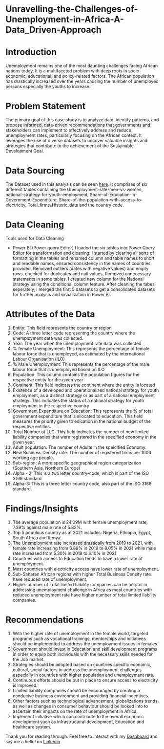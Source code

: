 # Unravelling-the-Challenges-of-Unemployment-in-Africa-A-Data_Driven-Approach
# Introduction
Unemployment remains one of the most daunting challenges facing African nations today. It is a multifaceted problem with deep roots in socio-economic, educational, and policy-related factors. The African population has drastically increased over the years causing the number of unemployed persons especially the youths to increase. 

# Problem Statement
The primary goal of this case study is to analyze data, identify patterns, and propose informed, data-driven recommendations that governments and stakeholders can implement to effectively address and reduce unemployment rates, particularly focusing on the African context. It leverages the use of diverse datasets to uncover valuable insights and strategies that contribute to the achievement of the Sustainable Development Goal.

# Data Sourcing
The Dataset used in this analysis can be seen [here](https://drive.google.com/drive/folders/1xnM2OMZITtjWJSrytSHBQKWGLt5PdwDl?sender_ctype=email&sender_campaign=aOo5Yr&sender_customer=E88Op7v). It comprises of six different tables containing the Unemployment-rate-men-vs-women, national-strategy-for-youth-employment, Share-of-Education-in-Government-Expenditure, Share-of-the-population-with-access-to-electricity, Total_firms_Historic_data and the country code.

# Data Cleaning
Tools used for Data Cleaning
- Power BI (Power query Editor)
I loaded the six tables into Power Query Editor for transformation and cleaning. I started by clearing all sorts of formatting in the tables and renamed column and table names to short and readable names, ensured consistency in the names of countries provided, Removed outliers (dates with negative values) and empty rows, checked for duplicates and null values, Removed unnecessary statements in some tables. I created new column for the National strategy using the conditional column feature. After cleaning the tabes seperately, I merged the first 5 datasets to get a consolidated datasets for further analysis and visualization in Power BI. 

# Attributes of the Data
1. Entity: This field represents the country or region
2. Code: A three letter code representng the country where the unemployment data was collected.
3. Year: The year when the unemployment rate data was collected
4. % female Unemployment: This represents the percentage of female labour force that is unemployed, as estimated by the international Labour Organisation (ILO)
5. % Male Unemployment: This represents the percentage of the male labour force that is unemployed based on ILO
6. Population: This column contains the population figures for the respective entity for the given year
7. Continent: This field indicates the continent where the entity is located
8. Existence of a developed and operationalized national strategy for youth employment, as a distinct strategy or as part of a national
employment strategy: This indicates the status of a national strategy for youth employment in the respective country
9. Government Expenditure on Education: This represents the % of total government expenditure that is allocated to education. This field measures the priority given to edication in the national budget of the respective entities.
10. Total Number of LLC: This field indicates the number of new limited liability companies that were registered in the specified economy in the given year. 
11. Adult population: The number of Adults in the speicified Economy.
12. New Business Density rate: The number of registered firms per 1000 working age people.
13. Sub-region: A more specific geographical region categorization (Southern Asia, Northern Europe)
14. Alpha - 2: This is a two letter country-code, which is part of the ISO 3166 standard
15. Alpha-3: This is a three letter country code, also part of the ISO 3166 standard.


# Findings/Insights
1. The average population is 24.09M with female unemployment rate, 7.39% against male rate of 5.82%.
2. Top 5 populous country as at 2021 includes: Nigeria, Ethiopia, Egypt, South Africa and Kenya.
3. The Unemployment rate increased drastically from 2019 to 2021, with female rate increasing from 6.89% in 2019 to 8.05% in 2021 while male rate increased from 5.30% in 2019 to 6.10% in 2021.
4. Countries with access to Education tends to have a lower rate of unemployment.
5. Most countries with electricity access  have lower rate of unemployment.
6. Sub-Saharan African regions with higher Total Business Density rate have reduced rate of unemployment.
7. Higher number of Total limited liability companies can be helpful in addressing unemployment challenge in Africa as most countries with reduced unemployment rate have higher number of total limited liability companies.

# Recommendations
1. With the higher rate of unemployment in the female world, targeted programs such as vocational trainings, mentorships and initiatives should be implemented to address the unemployment issues in females.
2. Government should invest in Education and skill development programs in order to equip both individuals with the necessary skills needed for the Job market.
3. Strategies should be adopted based on countries specific economic, cultural, social factors to address the unemployment challenges especially in countries with higher population and unemployment rate.
4. Continuous efforts should be put in place to ensure access to electricity is improved.
5. Limited liability companies should be encouraged by creating a conducive business environment and providing financial incentives.
6. Other factors such as technological advancement, globalizations trends, as well as changes in consumer behaviour should be looked into to ascertain their impacts on the rate of unemployment in Africa.
7. Implement initiative which can contribute to the overall economic development such as infrastructural development, Education and healthcare system.

Thank you for reading through. Feel free to interact with my [Dashboard](https://app.powerbi.com/groups/me/reports/b0337025-6869-445c-b905-1abe296a1958/ReportSection?experience=power-bi
) and say me a hello! on [Linkedin](https://www.linkedin.com/in/chisomibemere) 



